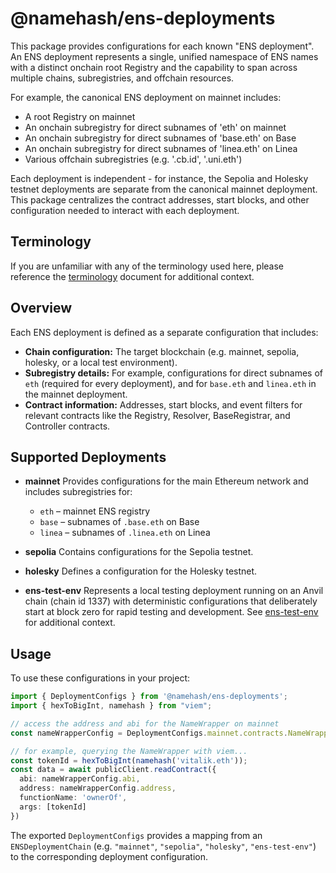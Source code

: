 # @namehash/ens-deployments

This package provides configurations for each known "ENS deployment". An ENS deployment represents a single, unified namespace of ENS names with a distinct onchain root Registry and the capability to span across multiple chains, subregistries, and offchain resources.

For example, the canonical ENS deployment on mainnet includes:
- A root Registry on mainnet
- An onchain subregistry for direct subnames of 'eth' on mainnet
- An onchain subregistry for direct subnames of 'base.eth' on Base
- An onchain subregistry for direct subnames of 'linea.eth' on Linea
- Various offchain subregistries (e.g. '.cb.id', '.uni.eth')

Each deployment is independent - for instance, the Sepolia and Holesky testnet deployments are separate from the canonical mainnet deployment. This package centralizes the contract addresses, start blocks, and other configuration needed to interact with each deployment.

## Terminology

If you are unfamiliar with any of the terminology used here, please reference the [terminology](https://www.ensnode.io/reference/terminology) document for additional context.

## Overview

Each ENS deployment is defined as a separate configuration that includes:
- **Chain configuration:** The target blockchain (e.g. mainnet, sepolia, holesky, or a local test environment).
- **Subregistry details:** For example, configurations for direct subnames of `eth` (required for every deployment), and for `base.eth` and `linea.eth` in the mainnet deployment.
- **Contract information:** Addresses, start blocks, and event filters for relevant contracts like the Registry, Resolver, BaseRegistrar, and Controller contracts.

## Supported Deployments

- **mainnet**
  Provides configurations for the main Ethereum network and includes subregistries for:
  - `eth` – mainnet ENS registry
  - `base` – subnames of `.base.eth` on Base
  - `linea` – subnames of `.linea.eth` on Linea

- **sepolia**
  Contains configurations for the Sepolia testnet.

- **holesky**
  Defines a configuration for the Holesky testnet.

- **ens-test-env**
  Represents a local testing deployment running on an Anvil chain (chain id 1337) with deterministic configurations that deliberately start at block zero for rapid testing and development. See [ens-test-env](https://github.com/ensdomains/ens-test-env) for additional context.

## Usage

To use these configurations in your project:

```ts
import { DeploymentConfigs } from '@namehash/ens-deployments';
import { hexToBigInt, namehash } from "viem";

// access the address and abi for the NameWrapper on mainnet
const nameWrapperConfig = DeploymentConfigs.mainnet.contracts.NameWrapper;

// for example, querying the NameWrapper with viem...
const tokenId = hexToBigInt(namehash('vitalik.eth'));
const data = await publicClient.readContract({
  abi: nameWrapperConfig.abi,
  address: nameWrapperConfig.address,
  functionName: 'ownerOf',
  args: [tokenId]
})
```

The exported `DeploymentConfigs` provides a mapping from an `ENSDeploymentChain` (e.g. `"mainnet"`, `"sepolia"`, `"holesky"`, `"ens-test-env"`) to the corresponding deployment configuration.
